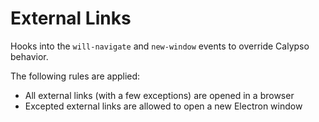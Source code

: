 External Links
=========

Hooks into the `will-navigate` and `new-window` events to override Calypso behavior.

The following rules are applied:
- All external links (with a few exceptions) are opened in a browser
- Excepted external links are allowed to open a new Electron window

